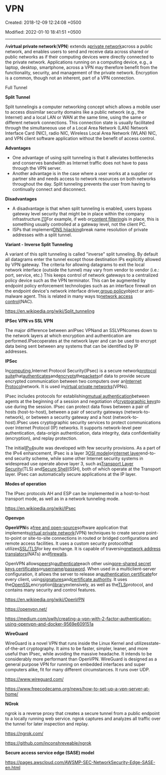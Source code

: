 # VPN

Created: 2018-12-09 12:24:08 +0500

Modified: 2022-01-10 18:41:51 +0500

---

A**virtual private network**(**VPN**) extends a[private network](https://en.wikipedia.org/wiki/Private_network)across a public network, and enables users to send and receive data across shared or public networks as if their computing devices were directly connected to the private network. Applications running on a computing device, e.g., a laptop, desktop, smartphone, across a VPN may therefore benefit from the functionality, security, and management of the private network. Encryption is a common, though not an inherent, part of a VPN connection.



Full Tunnel



**Split Tunnel**

Split tunnelingis a computer networking concept which allows a mobile user to access dissimilar security domains like a public network (e.g., the Internet) and a local LAN or WAN at the same time, using the same or different network connections. This connection state is usually facilitated through the simultaneous use of a Local Area Network (LAN) Network Interface Card (NIC), radio NIC, Wireless Local Area Network (WLAN) NIC, and VPN client software application without the benefit of access control.



**Advantages**
-   One advantage of using split tunneling is that it alleviates bottlenecks and conserves bandwidth as Internet traffic does not have to pass through the VPN server.
-   Another advantage is in the case where a user works at a supplier or partner site and needs access to network resources on both networks throughout the day. Split tunneling prevents the user from having to continually connect and disconnect.



**Disadvantages**
-   A disadvantage is that when split tunneling is enabled, users bypass gateway level security that might be in place within the company infrastructure.[[1]](https://en.wikipedia.org/wiki/Split_tunneling#cite_note-1)For example, if web or[content filtering](https://en.wikipedia.org/wiki/Content_filtering)is in place, this is something usually controlled at a gateway level, not the client PC.
-   ISPs that implement[DNS hijacking](https://en.wikipedia.org/wiki/DNS_hijacking)break name resolution of private addresses with a split tunnel.



**Variant - Inverse Split Tunneling**

A variant of this split tunneling is called "inverse" split tunneling. By default all datagrams enter the tunnel except those destination IPs explicitly allowed by VPN gateway. The criteria for allowing datagrams to exit the local network interface (outside the tunnel) may vary from vendor to vendor (i.e.: port, service, etc.) This keeps control of network gateways to a centralized policy device such as the VPN terminator. This can be augmented by endpoint policy enforcement technologies such as an interface firewall on the endpoint device's network interface driver,[group policy](https://en.wikipedia.org/wiki/Group_policy)object or anti-malware agent. This is related in many ways to[network access control](https://en.wikipedia.org/wiki/Network_access_control)(NAC).



<https://en.wikipedia.org/wiki/Split_tunneling>



**IPSec VPN vs SSL VPN**

The major difference between anIPsec VPNand an SSLVPNcomes down to the network layers at which encryption and authentication are performed.IPsecoperates at the network layer and can be used to encrypt data being sent between any systems that can be identified by IP addresses.



**IPSec**

In[computing](https://en.wikipedia.org/wiki/Computing),Internet Protocol Security(IPsec) is a secure network[protocol suite](https://en.wikipedia.org/wiki/Protocol_suite)that[authenticates](https://en.wikipedia.org/wiki/Authentication)and[encrypts](https://en.wikipedia.org/wiki/Encryption)the[packets](https://en.wikipedia.org/wiki/Packet_(information_technology))of data to provide secure encrypted communication between two computers over an[Internet Protocol](https://en.wikipedia.org/wiki/Internet_Protocol)network. It is used in[virtual private networks](https://en.wikipedia.org/wiki/Virtual_private_network)(VPNs).



IPsec includes protocols for establishing[mutual authentication](https://en.wikipedia.org/wiki/Mutual_authentication)between agents at the beginning of a session and negotiation of[cryptographic keys](https://en.wikipedia.org/wiki/Key_(cryptography))to use during the session. IPsec can protect data flows between a pair of hosts (host-to-host), between a pair of security gateways (network-to-network), or between a security gateway and a host (network-to-host).IPsec uses cryptographic security services to protect communications over Internet Protocol (IP) networks. It supports network-level peer authentication, data-origin authentication, data integrity, data confidentiality (encryption), and replay protection.



The initial[IPv4](https://en.wikipedia.org/wiki/IPv4)suite was developed with few security provisions. As a part of the IPv4 enhancement, IPsec is a layer 3[OSI model](https://en.wikipedia.org/wiki/OSI_model)or[internet layer](https://en.wikipedia.org/wiki/Internet_layer)end-to-end security scheme, while some other Internet security systems in widespread use operate above layer 3, such as[Transport Layer Security](https://en.wikipedia.org/wiki/Transport_Layer_Security)(TLS) and[Secure Shell](https://en.wikipedia.org/wiki/Secure_Shell)(SSH), both of which operate at the Transport layer. IPsec can automatically secure applications at the IP layer.



**Modes of operation**

The IPsec protocols AH and ESP can be implemented in a host-to-host transport mode, as well as in a network tunneling mode.



<https://en.wikipedia.org/wiki/IPsec>



**Openvpn**

**OpenVPN**is a[free and open-source](https://en.wikipedia.org/wiki/Free_and_open-source)software application that implements[virtual private network](https://en.wikipedia.org/wiki/Virtual_private_network)(VPN) techniques to create secure point-to-point or site-to-site connections in routed or bridged configurations and remote access facilities. It uses a custom security protocolthat utilizes[SSL/TLS](https://en.wikipedia.org/wiki/Transport_Layer_Security)for key exchange. It is capable of traversing[network address translators](https://en.wikipedia.org/wiki/Network_address_translator)(NATs) and[firewalls](https://en.wikipedia.org/wiki/Firewall_(computing)).



OpenVPN allows[peers](https://en.wikipedia.org/wiki/Peer-to-peer)to[authenticate](https://en.wikipedia.org/wiki/Authentication)each other using[pre-shared secret keys](https://en.wikipedia.org/wiki/Pre-shared_key),[certificates](https://en.wikipedia.org/wiki/Public_key_certificate)or[username](https://en.wikipedia.org/wiki/User_(computing))/[password](https://en.wikipedia.org/wiki/Password). When used in a multiclient-server configuration, it allows the server to release an[authentication certificate](https://en.wikipedia.org/wiki/Public_key_certificate)for every client, using[signatures](https://en.wikipedia.org/wiki/Digital_signature)and[certificate authority](https://en.wikipedia.org/wiki/Certificate_authority). It uses the[OpenSSL](https://en.wikipedia.org/wiki/OpenSSL)encryption[library](https://en.wikipedia.org/wiki/Library_(computing))extensively, as well as the[TLS](https://en.wikipedia.org/wiki/Transport_Layer_Security)protocol, and contains many security and control features.



<https://en.wikipedia.org/wiki/OpenVPN>

<https://openvpn.net/>

<https://medium.com/swlh/creating-a-vpn-with-2-factor-authentication-using-openvpn-and-docker-9569e609151a>



**WireGuard**

WireGuard is a novel VPN that runs inside the Linux Kernel and utilizesstate-of-the-art cryptography. It aims to be faster, simpler, leaner, and more useful than IPsec, while avoiding the massive headache. It intends to be considerably more performant than OpenVPN. WireGuard is designed as a general purpose VPN for running on embedded interfaces and super computers alike, fit for many different circumstances. It runs over UDP.



<https://www.wireguard.com/>

<https://www.freecodecamp.org/news/how-to-set-up-a-vpn-server-at-home/>



**NGrok**

ngrok is a reverse proxy that creates a secure tunnel from a public endpoint to a locally running web service. ngrok captures and analyzes all traffic over the tunnel for later inspection and replay.



<https://ngrok.com/>

<https://github.com/inconshreveable/ngrok>



**Secure access service edge (SASE) model**

<https://pages.awscloud.com/AWSMP-SEC-NetworkSecurity-Edge-SASE-en.html>
